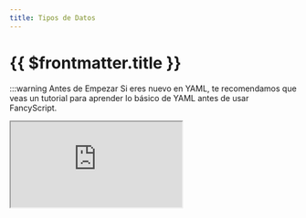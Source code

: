 ```yaml
---
title: Tipos de Datos
---
```


<!-- markdownlint-disable MD025 -->

# {{ $frontmatter.title }}

<!-- markdownlint-enable MD025 -->

:::warning Antes de Empezar
Si eres nuevo en YAML, te recomendamos que veas un tutorial para aprender lo básico de YAML antes de usar FancyScript.

<!-- markdownlint-disable -->
<iframe allowfullscreen src="https://www.youtube.com/embed/0fbnyS_lHW4?si=MwdX3onyJgq-E03K" />
<!-- markdownlint-restore -->
:::

Los tipos de datos son una forma de diferenciar los datos que tenemos por su tipo.

En esta página se hará un resumen rápido sobre los tipos de datos que se usan en FancyScript.

## Tipos de Datos Básicos

### Cadenas de Texto (`String`)

Un string es un tipo de dato que representa una secuencia de caracteres como letras, números y símbolos. Se usa para almacenar y manipular textos.

:::info Representación de Cadenas de Texto en YAML

```yml
content: "¡Hola, mundo! Esto es un string de una línea."
```

Para hacer textos con saltos de líneas, puedes usar `|-`

```yml
content: |- # No necesitas usar comillas dobles
  ¡Hola,
  mundo!
  Esto es un string de varias líneas.
```

:::

### Números (`Number`)

Un número es un tipo de dato que representa a cualquier valor numérico. Los números pueden ser enteros o decimales.

:::info Representación de Números en YAML

```yml
quantity: 10 # Enteros
price: 3.99 # Decimales (Con punto decimal)
```

:::

### Objetos (`Object`)

Un objeto es un tipo de dato que representa un conjunto de pares `clave-valor`.

:::info Conjunto de pares `clave-valor`

```yml
key: value # El nombre de la clave es "key" y el valor es "value"
```

:::

Las claves son únicas y no pueden ser duplicadas dentro del mismo objeto. Los pares se definen usando `:` para separar las claves de los valores, y cada par se separa con una nueva línea.

:::info Representación de Objetos en YAML

```yml
person:
  name: "John Doe"
  age: 30
```

:::

:::warning Tipos de Datos en los pares
Las claves suelen ser de tipo `String`, mientras que los valores pueden ser de cualquier tipo de dato.
:::

### Booleanos (`Boolean`)

Un booleano es un tipo de dato que representa si un valor es verdadero o falso. Los valores de los booleanos son `true` o `false`.

:::info Representación de Booleanos en YAML

```yml
is_enabled: true
use_index: false
```

:::

### Listas (`Array`)

Un array es un tipo de dato que representa una lista de valores. Los elementos dentro del array se definen usando `-` antes del elemento.

:::info Representación de Listas en YAML

```yml
numbers:
  - 1
  - 2
  - 3
```

:::

:::warning Tipos de Datos en los elementos
Los elementos pueden ser de cualquier tipo de dato.
:::

## Anidaciones

Las estructuras YAML pueden ser anidadas para crear estructuras más complejas. Esto se logra mediante el uso de indentación.

:::warning Indentación
YAML es sensible a la indentación, que se usa para definir la jerarquía de los elementos.
:::

:::info Ejemplo de Anidación

```yml
person:
  name: "John Doe"
  age: 30
  is_underage: false
  hobbies:
    - "Leer"
    - "Programar"
    - "Atletismo"
  active_worker: true
  company:
    name: "FancyStudio"
    location: "Anytown, Spain"
    workers: 2
  children:
    - name: "Dylan"
      age: 12
      is_underage: true
    - name: "Isabella"
      age: 19
      is_underage: false
```

### Explicación

:::
